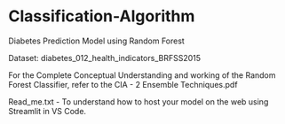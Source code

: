 # Classification-Algorithm
Diabetes Prediction Model using Random Forest

Dataset: diabetes_012_health_indicators_BRFSS2015

For the Complete Conceptual Understanding and working of the Random Forest Classifier, refer to the CIA - 2 Ensemble Techniques.pdf

Read_me.txt - To understand how to host your model on the web using Streamlit in VS Code.
